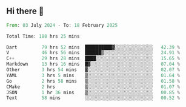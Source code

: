 ## Hi there 👋

<!--START_SECTION:waka-->

```rust
From: 03 July 2024 - To: 18 February 2025

Total Time: 188 hrs 25 mins

Dart         79 hrs 52 mins  ██████████▓░░░░░░░░░░░░░░   42.39 %
V            46 hrs 56 mins  ██████▒░░░░░░░░░░░░░░░░░░   24.91 %
C++          29 hrs 28 mins  ████░░░░░░░░░░░░░░░░░░░░░   15.65 %
Markdown     13 hrs 16 mins  █▓░░░░░░░░░░░░░░░░░░░░░░░   07.04 %
Other        3 hrs 54 mins   ▓░░░░░░░░░░░░░░░░░░░░░░░░   02.07 %
YAML         3 hrs 5 mins    ▒░░░░░░░░░░░░░░░░░░░░░░░░   01.64 %
Go           2 hrs 58 mins   ▒░░░░░░░░░░░░░░░░░░░░░░░░   01.58 %
CMake        2 hrs           ▒░░░░░░░░░░░░░░░░░░░░░░░░   01.07 %
JSON         1 hr 36 mins    ▒░░░░░░░░░░░░░░░░░░░░░░░░   00.85 %
Text         58 mins         ░░░░░░░░░░░░░░░░░░░░░░░░░   00.52 %
```

<!--END_SECTION:waka-->

<!--
**mathiskakal/mathiskakal** is a ✨ _special_ ✨ repository because its `README.md` (this file) appears on your GitHub profile.

Here are some ideas to get you started:

- 🔭 I’m currently working on ...
- 🌱 I’m currently learning ...
- 👯 I’m looking to collaborate on ...
- 🤔 I’m looking for help with ...
- 💬 Ask me about ...
- 📫 How to reach me: ...
- 😄 Pronouns: ...
- ⚡ Fun fact: ...
-->
